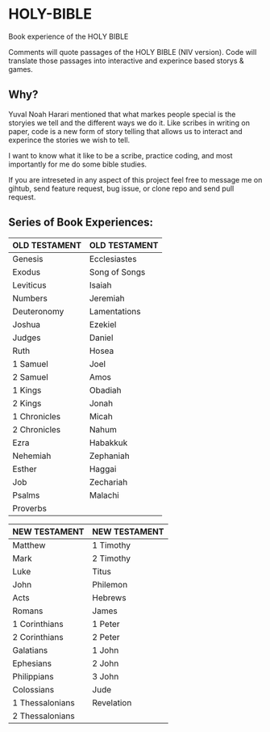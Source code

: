 # HOLY-BIBLE
Book experience of the HOLY BIBLE

Comments will quote passages of the HOLY BIBLE (NIV version).
Code will translate those passages into interactive and experince based storys & games.

## Why? 
Yuval Noah Harari mentioned that what markes people special is the storyies we tell and the different ways we do it. 
Like scribes in writing on paper, code is a new form of story telling that allows us to interact and experince the stories we wish to tell. 

I want to know what it like to be a scribe, practice coding, and most importantly for me do some bible studies.

If you are intreseted in any aspect of this project feel free to message me on gihtub, send feature request, bug issue, or clone repo and send pull request.

## Series of Book Experiences:

| OLD TESTAMENT  | OLD TESTAMENT  |
|---------------|---------------|
| Genesis       | Ecclesiastes   |
| Exodus        | Song of Songs  |
| Leviticus     | Isaiah         |
| Numbers       | Jeremiah       |
| Deuteronomy   | Lamentations   |
| Joshua        | Ezekiel        |
| Judges        | Daniel         |
| Ruth          | Hosea          |
| 1 Samuel      | Joel           |
| 2 Samuel      | Amos           |
| 1 Kings       | Obadiah        |
| 2 Kings       | Jonah          |
| 1 Chronicles  | Micah          |
| 2 Chronicles  | Nahum          |
| Ezra          | Habakkuk       |
| Nehemiah      | Zephaniah      |
| Esther        | Haggai         |
| Job          | Zechariah       |
| Psalms        | Malachi        |
| Proverbs      |               |


| NEW TESTAMENT    | NEW TESTAMENT  |
|-----------------|---------------|
| Matthew         | 1 Timothy      |
| Mark            | 2 Timothy      |
| Luke            | Titus          |
| John            | Philemon       |
| Acts            | Hebrews        |
| Romans          | James          |
| 1 Corinthians   | 1 Peter        |
| 2 Corinthians   | 2 Peter        |
| Galatians       | 1 John         |
| Ephesians       | 2 John         |
| Philippians     | 3 John         |
| Colossians      | Jude           |
| 1 Thessalonians | Revelation     |
| 2 Thessalonians |                |
